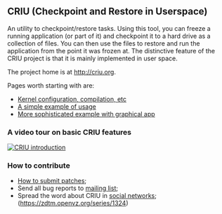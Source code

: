 ## CRIU (Checkpoint and Restore in Userspace)

An utility to checkpoint/restore tasks. Using this tool, you can freeze a
running application (or part of it) and checkpoint it to a hard drive as a
collection of files. You can then use the files to restore and run the
application from the point it was frozen at. The distinctive feature of the CRIU
project is that it is mainly implemented in user space.

The project home is at http://criu.org.

Pages worth starting with are:
- [Kernel configuration, compilation, etc](http://criu.org/Installation)
- [A simple example of usage](http://criu.org/Simple_loop)
- [More sophisticated example with graphical app](http://criu.org/VNC)

### A video tour on basic CRIU features
[![CRIU introduction](https://asciinema.org/a/7fnt2prsumvxiwf3ng61fgct3.png)](https://asciinema.org/a/7fnt2prsumvxiwf3ng61fgct3)

### How to contribute

* [How to submit patches](http://criu.org/How_to_submit_patches);
* Send all bug reports to [mailing
list](https://lists.openvz.org/mailman/listinfo/criu);
* Spread the word about CRIU in [social networks](http://criu.org/Contacts);
(https://zdtm.openvz.org/series/1324)
